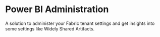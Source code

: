 # Power BI Administration
A solution to administer your Fabric tenant settings and get insights into some settings like Widely Shared Artifacts.
